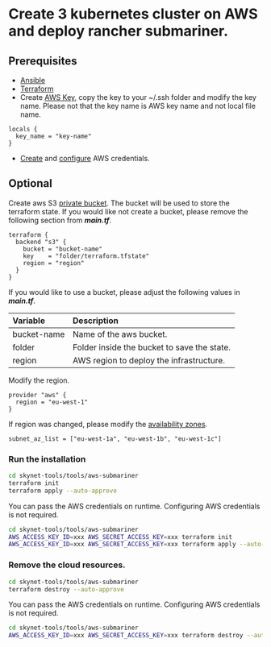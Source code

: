 # Create 3 kubernetes cluster on AWS and deploy rancher submariner.

## Prerequisites

- [Ansible](https://docs.ansible.com/ansible/latest/installation_guide/intro_installation.html)
- [Terraform](https://learn.hashicorp.com/terraform/getting-started/install.html)
- Create [AWS Key](https://docs.aws.amazon.com/AWSEC2/latest/UserGuide/ec2-key-pairs.html), copy the key to your ~/.ssh
  folder and modify the key name. Please not that the key name is AWS key name and not local file name.

```hcl
locals {
  key_name = "key-name"
}
```

- [Create](https://docs.aws.amazon.com/IAM/latest/UserGuide/id_credentials_access-keys.html#Using_CreateAccessKey)
  and [configure](https://docs.aws.amazon.com/sdk-for-java/v1/developer-guide/setup-credentials.html) AWS credentials.

## Optional

Create aws S3 [private bucket](https://docs.aws.amazon.com/AWSEC2/latest/UserGuide/ec2-key-pairs.html).
The bucket will be used to store the terraform state. If you would like not create a bucket,
please remove the following section from ***main.tf***.

```hcl
terraform {
  backend "s3" {
    bucket = "bucket-name"
    key    = "folder/terraform.tfstate"
    region = "region"
  }
}
```

If you would like to use a bucket, please adjust the following values in ***main.tf***.

| Variable    | Description                                 |
| :---------- | :------------------------------------------ |
| bucket-name | Name of the aws bucket.                     |
| folder      | Folder inside the bucket to save the state. |
| region      | AWS region to deploy the infrastructure.    |

Modify the region.

```hcl
provider "aws" {
  region = "eu-west-1"
}
```

If region was changed, please modify the [availability zones](https://gist.github.com/neilstuartcraig/0ccefcf0887f29b7f240).

```hcl
subnet_az_list = ["eu-west-1a", "eu-west-1b", "eu-west-1c"]
```

### Run the installation

```bash
cd skynet-tools/tools/aws-submariner
terraform init
terraform apply --auto-approve
```

You can pass the AWS credentials on runtime. Configuring AWS credentials is not required.

```bash
cd skynet-tools/tools/aws-submariner
AWS_ACCESS_KEY_ID=xxx AWS_SECRET_ACCESS_KEY=xxx terraform init
AWS_ACCESS_KEY_ID=xxx AWS_SECRET_ACCESS_KEY=xxx terraform apply --auto-approve
```

### Remove the cloud resources.

```bash
cd skynet-tools/tools/aws-submariner
terraform destroy --auto-approve
```

You can pass the AWS credentials on runtime. Configuring AWS credentials is not required.

```bash
cd skynet-tools/tools/aws-submariner
AWS_ACCESS_KEY_ID=xxx AWS_SECRET_ACCESS_KEY=xxx terraform destroy --auto-approve
```
